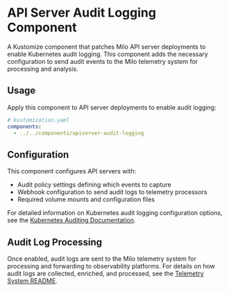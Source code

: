 # API Server Audit Logging Component

A Kustomize component that patches Milo API server deployments to enable
Kubernetes audit logging. This component adds the necessary configuration to
send audit events to the Milo telemetry system for processing and analysis.

## Usage

Apply this component to API server deployments to enable audit logging:

```yaml
# kustomization.yaml
components:
  - ../../components/apiserver-audit-logging
```

## Configuration

This component configures API servers with:
- Audit policy settings defining which events to capture
- Webhook configuration to send audit logs to telemetry processors
- Required volume mounts and configuration files

For detailed information on Kubernetes audit logging configuration options, see
the [Kubernetes Auditing Documentation](https://kubernetes.io/docs/tasks/debug/debug-cluster/audit/).

## Audit Log Processing

Once enabled, audit logs are sent to the Milo telemetry system for processing
and forwarding to observability platforms. For details on how audit logs are
collected, enriched, and processed, see the
[Telemetry System README](../../telemetry/README.md).
 